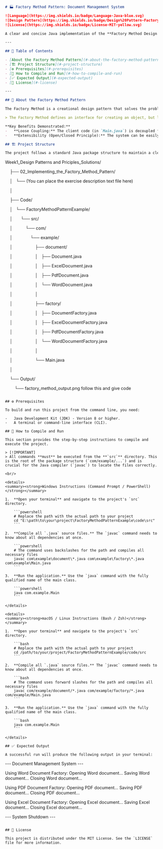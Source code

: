 ```markdown
# 🏭 Factory Method Pattern: Document Management System

![Language](https://img.shields.io/badge/Language-Java-blue.svg)
![Design Pattern](https://img.shields.io/badge/Design%20Pattern-Factory%20Method-orange)
![License](https://img.shields.io/badge/License-MIT-yellow.svg)

A clear and concise Java implementation of the **Factory Method Design Pattern**. This project simulates a document management system to demonstrate how to create objects without specifying the exact class of object that will be created.

---

## 📝 Table of Contents

- [About the Factory Method Pattern](#-about-the-factory-method-pattern)
- [🏗️ Project Structure](#️-project-structure)
- [⚙️ Prerequisites](#️-prerequisites)
- [🚀 How to Compile and Run](#-how-to-compile-and-run)
- [✅ Expected Output](#-expected-output)
- [📄 License](#-license)

---

## 🧠 About the Factory Method Pattern

The Factory Method is a creational design pattern that solves the problem of creating product objects without specifying their concrete classes.

> The Factory Method defines an interface for creating an object, but lets subclasses decide which class to instantiate. This lets a class defer instantiation to its subclasses.

**Key Benefits Demonstrated:**
-   **Loose Coupling:** The client code (in `Main.java`) is decoupled from the concrete product implementations (`WordDocument`, `PdfDocument`, etc.).
-   **Extensibility (Open/Closed Principle):** The system can be easily extended to support new document types (e.g., `CsvDocument`) by adding a new product class and a corresponding factory, all without modifying existing client code.

## 🏗️ Project Structure

The project follows a standard Java package structure to maintain a clean separation of concerns between the product, the creator, and the client.

```

Week1_Design Patterns and  Priciples_Solutions/

    ├── 02_Implementing_the_Factory_Method_Pattern/

    │   └── (You can place the exercise description text file here)

    │

    ├── Code/

    │   └── FactoryMethodPatternExample/

    │       └── src/

    │           └── com/

    │               └── example/

    │                   ├── document/

    │                   │   ├── Document.java

    │                   │   ├── ExcelDocument.java

    │                   │   ├── PdfDocument.java

    │                   │   └── WordDocument.java

    │                   │

    │                   ├── factory/

    │                   │   ├── DocumentFactory.java

    │                   │   ├── ExcelDocumentFactory.java

    │                   │   ├── PdfDocumentFactory.java

    │                   │   └── WordDocumentFactory.java

    │                   │

    │                   └── Main.java

    │

    └── Output/

        └── factory_method_output.png follow this and give code

````

## ⚙️ Prerequisites

To build and run this project from the command line, you need:

-   Java Development Kit (JDK) - Version 8 or higher.
-   A terminal or command-line interface (CLI).

## 🚀 How to Compile and Run

This section provides the step-by-step instructions to compile and execute the project.

> [!IMPORTANT]
> All commands **must** be executed from the **`src`** directory. This is the root of the package structure (`com/example/...`) and is crucial for the Java compiler (`javac`) to locate the files correctly.

<br/>

<details>
<summary><strong>Windows Instructions (Command Prompt / PowerShell)</strong></summary>

1.  **Open your terminal** and navigate to the project's `src` directory.

    ```powershell
    # Replace the path with the actual path to your project
    cd "E:\path\to\your\project\FactoryMethodPatternExample\code\src"
    ```

2.  **Compile all `.java` source files.** The `javac` command needs to know about all dependencies at once.

    ```powershell
    # The command uses backslashes for the path and compiles all necessary files
    javac com\example\document\*.java com\example\factory\*.java com\example\Main.java
    ```

3.  **Run the application.** Use the `java` command with the fully qualified name of the main class.

    ```powershell
    java com.example.Main
    ```

</details>

<details>
<summary><strong>macOS / Linux Instructions (Bash / Zsh)</strong></summary>

1.  **Open your terminal** and navigate to the project's `src` directory.

    ```bash
    # Replace the path with the actual path to your project
    cd /path/to/your/project/FactoryMethodPatternExample/code/src
    ```

2.  **Compile all `.java` source files.** The `javac` command needs to know about all dependencies at once.

    ```bash
    # The command uses forward slashes for the path and compiles all necessary files
    javac com/example/document/*.java com/example/factory/*.java com/example/Main.java
    ```

3.  **Run the application.** Use the `java` command with the fully qualified name of the main class.

    ```bash
    java com.example.Main
    ```

</details>

## ✅ Expected Output

A successful run will produce the following output in your terminal:

````

\--- Document Management System ---

Using Word Document Factory:
Opening Word document...
Saving Word document...
Closing Word document...

Using PDF Document Factory:
Opening PDF document...
Saving PDF document...
Closing PDF document...

Using Excel Document Factory:
Opening Excel document...
Saving Excel document...
Closing Excel document...

\--- System Shutdown ---

```

## 📄 License

This project is distributed under the MIT License. See the `LICENSE` file for more information.

```
